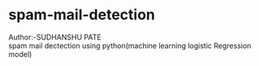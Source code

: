 # spam-mail-detection
Author:-SUDHANSHU PATE<br>
spam mail dectection using python(machine learning  logistic Regression model)
